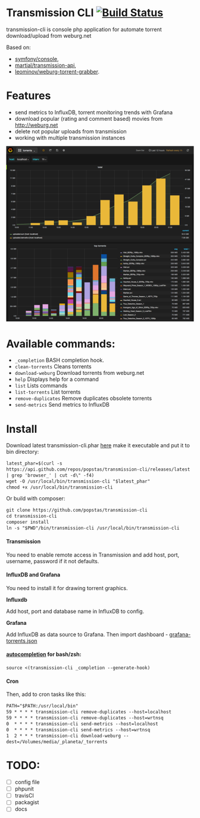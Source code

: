 # Transmission CLI [![Build Status](https://travis-ci.org/popstas/transmission-cli.svg?branch=v0.1)](https://travis-ci.org/popstas/transmission-cli)

transmission-cli is console php application for automate torrent download/upload from weburg.net

Based on:

- [symfony/console](http://symfony.com/doc/current/components/console/index.html),
- [martial/transmission-api](https://github.com/MartialGeek/transmission-api),
- [leominov/weburg-torrent-grabber](https://github.com/leominov/weburg-torrent-grabber).

# Features
- send metrics to InfluxDB, torrent monitoring trends with Grafana
- download popular (rating and comment based) movies from http://weburg.net
- delete not popular uploads from transmission
- working with multiple transmission instances

![Screenshot](doc/img/grafana.png?raw=true)


# Available commands:
- `_completion`        BASH completion hook.
- `clean-torrents`     Cleans torrents
- `download-weburg`    Download torrents from weburg.net
- `help`               Displays help for a command
- `list`               Lists commands
- `list-torrents`      List torrents
- `remove-duplicates`  Remove duplicates obsolete torrents
- `send-metrics`       Send metrics to InfluxDB

# Install
Download latest transmission-cli.phar [here](https://github.com/popstas/transmission-cli/releases/latest)
make it executable and put it to bin directory:
```
latest_phar=$(curl -s https://api.github.com/repos/popstas/transmission-cli/releases/latest | grep 'browser_' | cut -d\" -f4)
wget -O /usr/local/bin/transmission-cli "$latest_phar"
chmod +x /usr/local/bin/transmission-cli
```

Or build with composer:
```
git clone https://github.com/popstas/transmission-cli
cd transmission-cli
composer install
ln -s "$PWD"/bin/transmission-cli /usr/local/bin/transmission-cli
```

#### Transmission
You need to enable remote access in Transmission
and add host, port, username, password if it not defaults.


#### InfluxDB and Grafana
You need to install it for drawing torrent graphics.

**Influxdb**

Add host, port and database name in InfluxDB to config.

**Grafana**

Add InfluxDB as data source to Grafana.
Then import dashboard - [grafana-torrents.json](doc/grafana-torrents.json)

#### [autocompletion](https://github.com/stecman/symfony-console-completion) for bash/zsh:
```
source <(transmission-cli _completion --generate-hook)
```


#### Cron
Then, add to cron tasks like this:
```
PATH="$PATH:/usr/local/bin"
59 * * * * transmission-cli remove-duplicates --host=localhost
59 * * * * transmission-cli remove-duplicates --host=wrtnsq
0  * * * * transmission-cli send-metrics --host=localhost
0  * * * * transmission-cli send-metrics --host=wrtnsq
1  2 * * * transmission-cli download-weburg --dest=/Volumes/media/_planeta/_torrents
```


# TODO:
- [ ] config file
- [ ] phpunit
- [ ] travisCI
- [ ] packagist
- [ ] docs